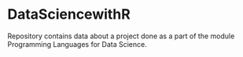 # DataSciencewithR

Repository contains data about a project done as a part of the module Programming Languages for Data Science.
